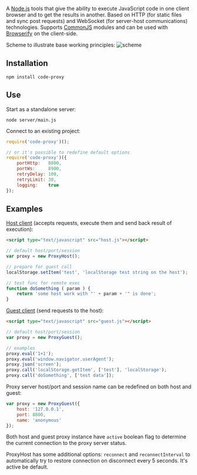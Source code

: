 A [Node.js](http://nodejs.org) tools that give the ability to execute JavaScript code in one client browser and to get the results in another.
Based on HTTP (for static files and sync post requests) and WebSocket (for server-host communications) technologies.
Supports [CommonJS](http://www.commonjs.org/) modules and can be used with [Browserify](http://browserify.org/) on the client-side.

Scheme to illustrate base working principles:
![scheme](https://raw.github.com/DarkPark/code-proxy/master/client/scheme.png)

## Installation

`npm install code-proxy`

## Use

Start as a standalone server:

`node server/main.js`

Connect to an existing project:

```js
require('code-proxy')();

// or it's possible to redefine default options
require('code-proxy')({
	portHttp:   8800,
	portWs:     8900,
	retryDelay: 100,
	retryLimit: 30,
	logging:    true
});
```

## Examples

[Host client](http://127.0.0.1:8800/client/host.html) (accepts requests, execute them and send back result of execution):

```html
<script type="text/javascript" src="host.js"></script>
```

```js
// default host/port/session
var proxy = new ProxyHost();

// prepare for guest call
localStorage.setItem('test', 'localStorage test string on the host');

// test func for remote exec
function doSomething ( param ) {
	return 'some host work with "' + param + '" is done';
}
```

[Guest client](http://127.0.0.1:8800/client/guest.html) (send requests to the host):

```html
<script type="text/javascript" src="guest.js"></script>
```

```js
// default host/port/session
var proxy = new ProxyGuest();

// examples
proxy.eval('1+1');
proxy.eval('window.navigator.userAgent');
proxy.json('screen');
proxy.call('localStorage.getItem', ['test'], 'localStorage');
proxy.call('doSomething', ['test data']);
```

Proxy server host/port and session name can be redefined on both host and guest:

```js
var proxy = new ProxyGuest({
	host: '127.0.0.1',
	port: 8800,
	name: 'anonymous'
});
```

Both host and guest proxy instance have `active` boolean flag to determine the current connection to the proxy server status.

ProxyHost has some additional options: `reconnect` and `reconnectInterval` to automatically try to restore connection on disconnect every 5 seconds. It's active be default.
